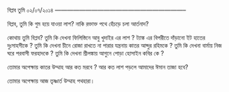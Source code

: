 বিপ্লব তুমি
০২/০৭/২০১৪
—————————————————————–

বিপ্লব, তুমি কি গুম হয়ে যাওয়া লাশ?
নাকি রক্তাক্ত পথে হেঁচড়ে চলা আর্তনাদ?

কোথায় তুমি বিপ্লব?
তুমি কি দেখনা ফিলিস্তিনে আবু খুদাইর এর লাশ ?
ট্যাঙ্ক এর বিপরীতে দাঁড়ানো ইট হাতের দুঃসাহসীকে ?
তুমি কি দেখনা চীনে রোজা রাখতে না পারার যন্ত্রনায় কাতর আব্দুর রহিমকে ?
তুমি কি দেখনা বার্মায় নিজ ঘরে পরবাসী ফরহাদকে ?
তুমি কি দেখনা শ্রীলঙ্কায় আগুনে পোড়া হোসাইন কবির কে ?

তোমার অপেক্ষায় কাতর উম্মাহ আর কত মরবে ?
আর কত লাশ পড়লে আমাদের ঈমান তাজা হবে?

তোমার অপেক্ষায় আজ তৃষ্ণার্ত উম্মাহ পথহারা।